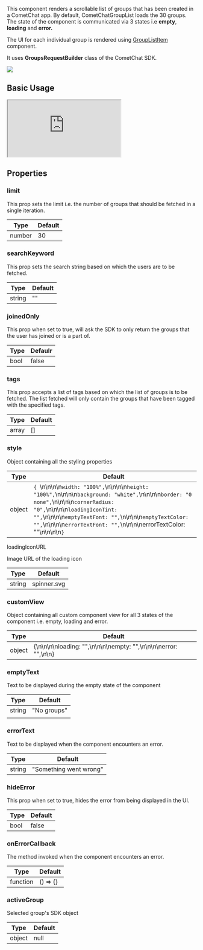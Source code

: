This component renders a scrollable list of groups that has been created in a  CometChat app. By default, CometChatGroupList loads the 30 groups. The state of the component is communicated via 3 states i.e **empty**, **loading** and **error.**

The UI for each individual group is rendered using [GroupListItem](https://www.cometchat.com/docs/v3/react-chat-ui-kit/grouplistitem) component.

It uses **GroupsRequestBuilder** class of the CometChat SDK.

![](https://uploads.developerhub.io/prod/x9W8/i7ahs0bnumwweuiuwtemn1nd21qg3t6ya4t2ymtb3szbah752h7dtz6qygc8hioa.png)

## Basic Usage

<iframe src="https://codesandbox.io/embed/musing-jasper-hg43wr?fontsize=14&hidenavigation=1&theme=dark"
     style={{ width: '100%', height: '500px', border: '0', borderRadius: '4px', overflow: 'hidden' }}
     title="musing-jasper-hg43wr"
     allow="accelerometer; ambient-light-sensor; camera; encrypted-media; geolocation; gyroscope; hid; microphone; midi; payment; usb; vr; xr-spatial-tracking"
     sandbox="allow-forms allow-modals allow-popups allow-presentation allow-same-origin allow-scripts"
   ></iframe>

## Properties

### limit

This prop sets the limit i.e. the number of groups that should be fetched in a single iteration.

| Type | Default | 
| ---- | ---- | 
| number | 30 | 


### searchKeyword

This prop sets the search string based on which the users are to be fetched.

| Type | Default | 
| ---- | ---- | 
| string | "" | 


### joinedOnly

This prop when set to true, will ask the SDK to only return the groups that the user has joined or is a part of.

| Type | Defaulr | 
| ---- | ---- | 
| bool | false | 


### tags

This prop accepts a list of tags based on which the list of groups is to be fetched. The list fetched will only contain the groups that have been tagged with the specified tags.

| Type | Default | 
| ---- | ---- | 
| array | [] | 


### style

Object containing all the styling properties

| **Type** | **Default** | 
| ---- | ---- | 
| object | `{ `\n\n\n\n`width: "100%",`\n\n\n\n`height: "100%",`\n\n\n\n`background: "white",`\n\n\n\n`border: "0 none",`\n\n\n\n`cornerRadius: "0",`\n\n\n\n`loadingIconTint: "",`\n\n\n\n`emptyTextFont: "",`\n\n\n\n`emptyTextColor: "",`\n\n\n\n`errorTextFont: "",`\n\n\n\nerrorTextColor: ""\n\n\n\n`}` | 


loadingIconURL

Image URL of the loading icon

| Type | Default | 
| ---- | ---- | 
| string | spinner.svg | 


### customView

Object containing all custom component view for all 3 states of the component i.e. empty, loading and error.

| Type | Default | 
| ---- | ---- | 
| object | {\n\n\n\nloading: "",\n\n\n\nempty: "",\n\n\n\nerror: "",\n\n} | 


### emptyText

Text to be displayed during the empty state of the component

| Type | Default | 
| ---- | ---- | 
| string | "No groups" | 
|  |  | 


### errorText

Text to be displayed when the component encounters an error.

| Type | Default | 
| ---- | ---- | 
| string | "Something went wrong" | 


### hideError

This prop when set to true, hides the error from being displayed in the UI.

| Type | Default | 
| ---- | ---- | 
| bool | false | 


### onErrorCallback

The method invoked when the component encounters an error.

| Type | Default | 
| ---- | ---- | 
| function | () =&gt; {} | 


### activeGroup

Selected group's SDK object 

| Type | Default | 
| ---- | ---- | 
| object | null | 
